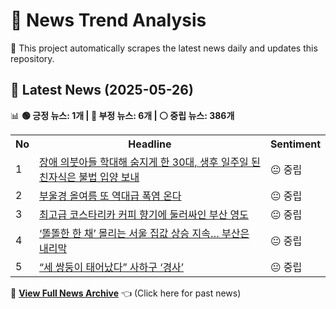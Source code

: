 # 📰 News Trend Analysis

🚀 This project automatically scrapes the latest news daily and updates this repository.

## 📅 Latest News (2025-05-26)

📊 **🟢 긍정 뉴스: 1개 | 🔴 부정 뉴스: 6개 | ⚪ 중립 뉴스: 386개**  

<table>
    <tr>
        <th>No</th>
        <th>Headline</th>
        <th>Sentiment</th>
    </tr>
    <tr>
        <td>1</td>
        <td><a href="https:///n.news.naver.com/article/082/0001327413?ntype=RANKING">장애 의붓아들 학대해 숨지게 한 30대, 생후 일주일 된 친자식은 불법 입양 보내</a></td>
        <td>😐 중립</td>
    </tr>
    <tr>
        <td>2</td>
        <td><a href="https:///n.news.naver.com/article/082/0001327405?ntype=RANKING">부울경 올여름 또 역대급 폭염 온다</a></td>
        <td>😐 중립</td>
    </tr>
    <tr>
        <td>3</td>
        <td><a href="https:///n.news.naver.com/article/082/0001327391?ntype=RANKING">최고급 코스타리카 커피 향기에 둘러싸인 부산 영도</a></td>
        <td>😐 중립</td>
    </tr>
    <tr>
        <td>4</td>
        <td><a href="https:///n.news.naver.com/article/082/0001327401?ntype=RANKING">‘똘똘한 한 채’ 몰리는 서울 집값 상승 지속… 부산은 내리막</a></td>
        <td>😐 중립</td>
    </tr>
    <tr>
        <td>5</td>
        <td><a href="https:///n.news.naver.com/article/082/0001327309?ntype=RANKING">“세 쌍둥이 태어났다” 사하구 ‘경사’</a></td>
        <td>😐 중립</td>
    </tr></table>  

📜 **[View Full News Archive](news_archive.md)** 👈 (Click here for past news)
